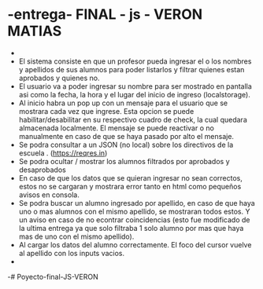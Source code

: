 # -entrega- FINAL - js - VERON MATIAS
- 
- El sistema consiste en que un profesor pueda ingresar el o los nombres y apellidos de sus alumnos para poder listarlos y filtrar quienes estan aprobados y quienes no. 
- El usuario va a poder ingresar su nombre para ser mostrado en pantalla asi como la fecha, la hora y el lugar del inicio de ingreso (localstorage). 
- Al inicio habra un pop up con un mensaje para el usuario que se mostrara cada vez que ingrese. Esta opcion se puede habilitar/desabilitar en su respectivo cuadro de check, la cual quedara almacenada localmente. El mensaje se puede reactivar o no manualmente en caso de que se haya pasado por alto el mensaje. 
- Se podra consultar a un JSON (no local) sobre los directivos de la escuela . (https://reqres.in) 
- Se podra ocultar / mostrar los alumnos filtrados por aprobados y desaprobados
- En caso de que los datos que se quieran ingresar no sean correctos, estos no se cargaran y mostrara error tanto en html como pequeños avisos en consola.
- Se podra buscar un alumno ingresado por apellido, en caso de que haya uno o mas alumnos con el mismo apellido, se mostraran todos estos. Y un aviso en caso de no econtrar coincidencias (esto fue modificado de la ultima entrega ya que solo filtraba 1 solo alumno por mas que haya mas de uno con el mismo apellido).
- Al cargar los datos del alumno correctamente. El foco del cursor vuelve al apellido con los inputs vacios. 
- 
-# Poyecto-final-JS-VERON
